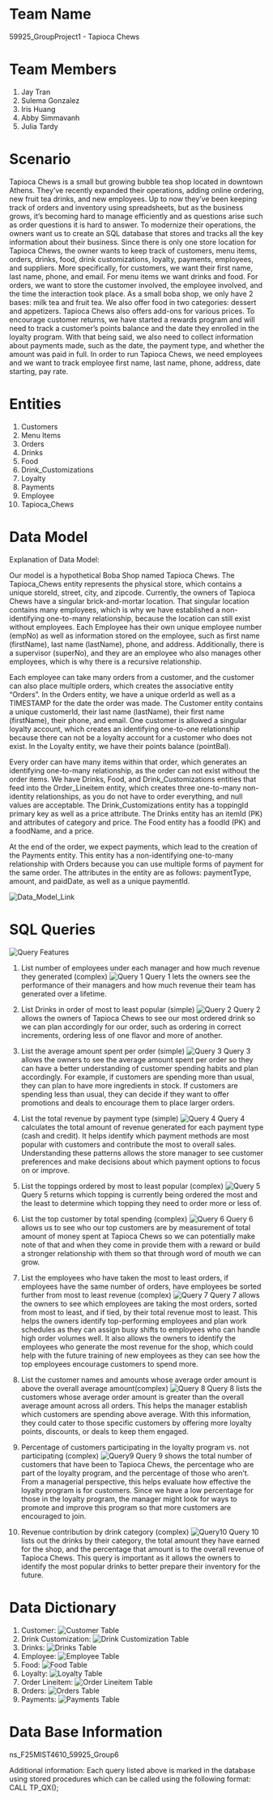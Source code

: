 # Team Name
59925_GroupProject1 - Tapioca Chews 

# Team Members 
1. Jay Tran
2. Sulema Gonzalez
3. Iris Huang
4. Abby Simmavanh
5. Julia Tardy

# Scenario
Tapioca Chews is a small but growing bubble tea shop located in downtown Athens. They’ve recently expanded their operations, adding online ordering, new fruit tea drinks, and new employees. Up to now they’ve been keeping track of orders and inventory using spreadsheets, but as the business grows, it’s becoming hard to manage efficiently and as questions arise such as order questions it is hard to answer. To modernize their operations, the owners want us to create an SQL database that stores and tracks all the key information about their business.
Since there is only one store location for Tapioca Chews, the owner wants to keep track of customers, menu items, orders, drinks, food, drink customizations, loyalty, payments, employees, and suppliers. More specifically, for customers, we want their first name, last name, phone, and email. For menu items we want drinks and food. For orders, we want to store the customer involved, the employee involved, and the time the interaction took place. As a small boba shop, we only have 2 bases: milk tea and fruit tea. We also offer food in two categories: dessert and appetizers. Tapioca Chews also offers add-ons for various prices. To encourage customer returns, we have started a rewards program and will need to track a customer’s points balance and the date they enrolled in the loyalty program. With that being said, we also need to collect information about payments made, such as the date, the payment type, and whether the amount was paid in full. In order to run Tapioca Chews, we need employees and we want to track employee first name, last name, phone, address, date starting, pay rate. 


# Entities 
1. Customers
2. Menu Items
3. Orders
4. Drinks
5. Food
6. Drink_Customizations
7. Loyalty
8. Payments
9. Employee
10. Tapioca_Chews


# Data Model 
Explanation of Data Model: 

Our model is a hypothetical Boba Shop named Tapioca Chews. The Tapioca_Chews entity represents the physical store, which contains a unique storeId, street, city, and zipcode. Currently, the owners of Tapioca Chews have a singular brick-and-mortar location. That singular location contains many employees, which is why we have established a non-identifying one-to-many relationship, because the location can still exist without employees. Each Employee has their own unique employee number (empNo) as well as information stored on the employee, such as first name (firstName), last name (lastName), phone, and address. Additionally, there is a supervisor (superNo), and they are an employee who also manages other employees, which is why there is a recursive relationship. 

Each employee can take many orders from a customer, and the customer can also place multiple orders, which creates the associative entity “Orders”. In the Orders entity, we have a unique orderId as well as a TIMESTAMP for the date the order was made. The Customer entity contains a unique customerId, their last name (lastName), their first name (firstName), their phone, and email. One customer is allowed a singular loyalty account, which creates an identifying one-to-one relationship because there can not be a loyalty account for a customer who does not exist. In the Loyalty entity, we have their points balance (pointBal). 

Every order can have many items within that order, which generates an identifying one-to-many relationship, as the order can not exist without the order items. We have Drinks, Food, and Drink_Customizations entities that feed into the Order_Lineitem entity, which creates three one-to-many non-identity relationships, as you do not have to order everything, and null values are acceptable. The Drink_Customizations entity has a toppingId primary key as well as a price attribute. The Drinks entity has an itemId (PK) and attributes of category and price. The Food entity has a foodId (PK) and a foodName, and a price. 

At the end of the order, we expect payments, which lead to the creation of the Payments entity. This entity has a non-identifying one-to-many relationship with Orders because you can use multiple forms of payment for the same order. The attributes in the entity are as follows: paymentType, amount, and paidDate, as well as a unique paymentId. 

![Data_Model_Link](relationshipModel.png)


# SQL Queries 
![Query Features](QueryFeatures.png)
1. List number of employees under each manager and how much revenue they generated (complex) ![Query 1](Query1.png) 
Query 1 lets the owners see the performance of their managers and how much revenue their team has generated over a lifetime.

2. List Drinks in order of most to least popular (simple) ![Query 2](Query2.png) 
Query 2 allows the owners of Tapioca Chews to see our most ordered drink so we can plan accordingly for our order, such as ordering in correct increments, ordering less of one flavor and more of another. 

3. List the average amount spent per order (simple) ![Query 3](Query3.png)
Query 3 allows the owners to see the average amount spent per order so they can have a better understanding of customer spending habits and plan accordingly. For example, if customers are spending more than usual, they can plan to have more ingredients in stock. If customers are spending less than usual, they can decide if they want to offer promotions and deals to encourage them to place larger orders.

4. List the total revenue by payment type (simple) ![Query 4](Query4.png)
Query 4 calculates the total amount of revenue generated for each payment type (cash and credit). It helps identify which payment methods are most popular with customers and contribute the most to overall sales. Understanding these patterns allows the store manager to see customer preferences and make decisions about which payment options to focus on or improve.  

5. List the toppings ordered by most to least popular (complex) ![Query 5](Query5.png) 
Query 5 returns which topping is currently being ordered the most and the least to determine which topping they need to order more or less of.

6. List the top customer by total spending (complex) ![Query 6](Query6) 
Query 6 allows us to see who our top customers are by measurement of total amount of money spent at Tapioca Chews so we can potentially make note of that and when they come in provide them with a reward or build a stronger relationship with them so that through word of mouth we can grow. 

7. List the employees who have taken the most to least orders, if employees have the same number of orders, have employees be sorted further from most to least revenue (complex) ![Query 7](Query7.png)
Query 7 allows the owners to see which employees are taking the most orders, sorted from most to least, and if tied, by their total revenue most to least. This helps the owners identify top-performing employees and plan work schedules as they can assign busy shifts to employees who can handle high order volumes well. It also allows the owners to identify the employees who generate the most revenue for the shop, which could help with the future training of new employees as they can see how the top employees encourage customers to spend more.

8. List the customer names and amounts whose average order amount is above the overall average amount(complex) ![Query 8](Query8.png)
Query 8 lists the customers whose average order amount is greater than the overall average amount across all orders. This helps the manager establish which customers are spending above average. With this information, they could cater to those specific customers by offering more loyalty points, discounts, or deals to keep them engaged.  

9. Percentage of customers participating in the loyalty program vs. not participating (complex) ![Query9](Query9.jpg)
Query 9 shows the total number of customers that have been to Tapioca Chews, the percentage who are part of the loyalty program, and the percentage of those who aren’t. From a managerial perspective, this helps evaluate how effective the loyalty program is for customers. Since we have a low percentage for those in the loyalty program, the manager might look for ways to promote and improve this program so that more customers are encouraged to join.

10. Revenue contribution by drink category (complex) ![Query10](Query10.jpg)
Query 10 lists out the drinks by their category, the total amount they have earned for the shop, and the percentage that amount is to the overall revenue of Tapioca Chews. This query is important as it allows the owners to identify the most popular drinks to better prepare their inventory for the future.
# Data Dictionary
1. Customer:
![Customer Table](customerTable.png)
2. Drink Customization:
![Drink Customization Table](drinkCustomizationTable.png)
3. Drinks:
![Drinks Table](drinksTable.png)
4. Employee:
![Employee Table](employeeTable.png)
5. Food:
![Food Table](foodTable.png)
6. Loyalty:
![Loyalty Table](loyaltyTable.png)
7. Order Lineitem:
![Order Lineitem Table](orderLineitemTable.png)
8. Orders:
![Orders Table](ordersTable.png)
9. Payments:
![Payments Table](paymentsTable.png)

# Data Base Information 
ns_F25MIST4610_59925_Group6

Additional information: Each query listed above is marked in the database using stored procedures which can be called using the following format: CALL TP_QX();
